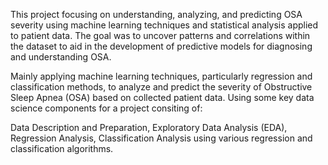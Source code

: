 This project focusing on understanding, analyzing, and predicting OSA severity using machine learning techniques and statistical analysis applied to patient data. The goal was to uncover patterns and correlations within the dataset to aid in the development of predictive models for diagnosing and understanding OSA.

Mainly applying machine learning techniques, particularly regression and classification methods, to analyze and predict the severity of Obstructive Sleep Apnea (OSA) based on collected patient data. Using some key data science components for a project consiting of: 

Data Description and Preparation, Exploratory Data Analysis (EDA), Regression Analysis, Classification Analysis using various regression and classification algorithms. 
